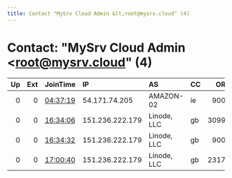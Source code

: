 ```yaml
---
title: Contact "MySrv Cloud Admin &lt;root@mysrv.cloud" (4)
---
```


# Contact: "MySrv Cloud Admin &lt;root@mysrv.cloud" (4)

|   Up |   Ext | JoinTime                                                                                              | IP              | AS          | CC   |   ORp |   Dirp | OS    | Version   | Nickname           |   eFamMembers |
|-----:|------:|:------------------------------------------------------------------------------------------------------|:----------------|:------------|:-----|------:|-------:|:------|:----------|:-------------------|--------------:|
|    0 |     0 | [04:37:19](https://nusenu.github.io/OrNetStats/w/relay/9CF2519F7CB6C83FE54504B686DE49888BF62726.html) | 54.171.74.205   | AMAZON-02   | ie   |  9001 |      0 | Linux | 0.4.6.9   | SubstantialAddress |             1 |
|    0 |     0 | [16:34:06](https://nusenu.github.io/OrNetStats/w/relay/D2C015D6FBBDAA96C37696F9C138E7A2693842B3.html) | 151.236.222.179 | Linode, LLC | gb   | 30992 |      0 | Linux | 0.4.6.9   | FamousFew          |             1 |
|    0 |     0 | [16:34:32](https://nusenu.github.io/OrNetStats/w/relay/2840D53DEF47C8EDD953904BE1470D828C6F5954.html) | 151.236.222.179 | Linode, LLC | gb   |  9001 |      0 | Linux | 0.4.6.9   | ConsciousPayment   |             1 |
|    0 |     0 | [17:00:40](https://nusenu.github.io/OrNetStats/w/relay/572621E9A0601A6259FB2A082BBABE810DBD0C4A.html) | 151.236.222.179 | Linode, LLC | gb   | 23172 |      0 | Linux | 0.4.6.9   | SixSpeed           |             1 |
